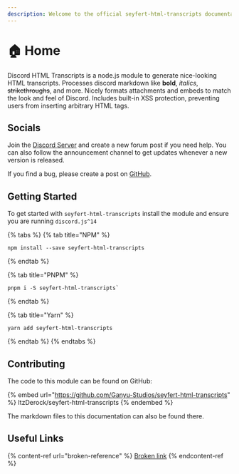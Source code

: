```yaml
---
description: Welcome to the official seyfert-html-transcripts documentation and guide.
---
```


# 🏠 Home

Discord HTML Transcripts is a node.js module to generate nice-looking HTML transcripts. Processes discord markdown like **bold**, _italics_, ~~strikethroughs~~, and more. Nicely formats attachments and embeds to match the look and feel of Discord. Includes built-in XSS protection, preventing users from inserting arbitrary HTML tags.

## Socials

Join the [Discord Server](https://discord.gg/VgMxx2NAu4) and create a new forum post if you need help. You can also follow the announcement channel to get updates whenever a new version is released.

If you find a bug, please create a post on [GitHub](https://github.com/Ganyu-Studios/seyfert-html-transcripts/issues).

## Getting Started

To get started with `seyfert-html-transcripts` install the module and ensure you are running `discord.js^14`

{% tabs %}
{% tab title="NPM" %}

```shell
npm install --save seyfert-html-transcripts
```

{% endtab %}

{% tab title="PNPM" %}

```shell
pnpm i -S seyfert-html-transcripts`
```

{% endtab %}

{% tab title="Yarn" %}

```shell
yarn add seyfert-html-transcripts
```

{% endtab %}
{% endtabs %}

## Contributing

The code to this module can be found on GitHub:

{% embed url="https://github.com/Ganyu-Studios/seyfert-html-transcripts" %}
ItzDerock/seyfert-html-transcripts
{% endembed %}

The markdown files to this documentation can also be found there.

## Useful Links

{% content-ref url="broken-reference" %}
[Broken link](broken-reference)
{% endcontent-ref %}
